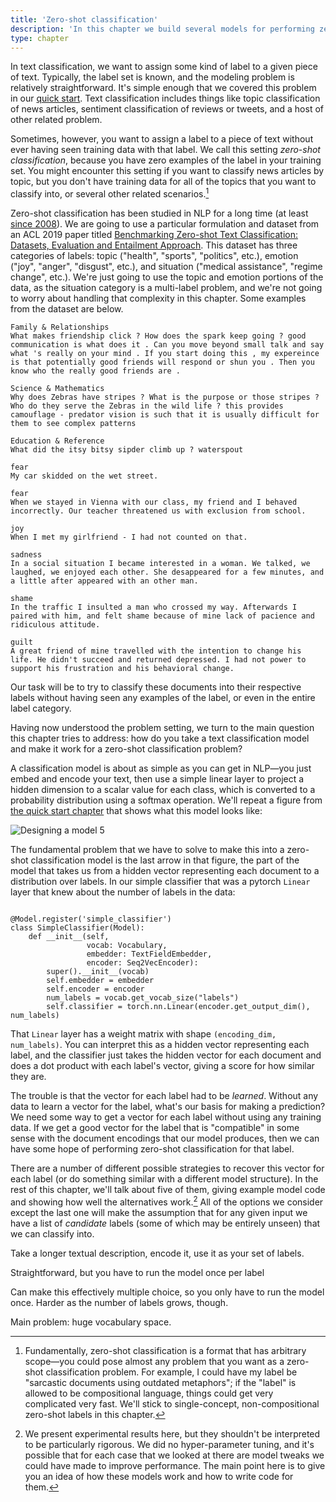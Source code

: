 ```yaml
---
title: 'Zero-shot classification'
description: 'In this chapter we build several models for performing zero-shot classification.'
type: chapter
---
```


<exercise id="1" title="What is zero-shot classification?">

In text classification, we want to assign some kind of label to a given piece of text.  Typically,
the label set is known, and the modeling problem is relatively straightforward.  It's simple enough
that we covered this problem in our [quick start](/introduction).  Text classification includes
things like topic classification of news articles, sentiment classification of reviews or tweets,
and a host of other related problem.

Sometimes, however, you want to assign a label to a piece of text without ever having seen training
data with that label.  We call this setting _zero-shot classification_, because you have zero
examples of the label in your training set.  You might encounter this setting if you want to
classify news articles by topic, but you don't have training data for all of the topics that you
want to classify into, or several other related scenarios.[^1]

[^1]: Fundamentally, zero-shot classification is a format that has arbitrary scope—you could pose
  almost any problem that you want as a zero-shot classification problem.  For example, I could have
  my label be "sarcastic documents using outdated metaphors"; if the "label" is allowed to be
  compositional language, things could get very complicated very fast. We'll stick to
  single-concept, non-compositional zero-shot labels in this chapter.

Zero-shot classification has been studied in NLP for a long time (at least [since
2008](https://www.aaai.org/Papers/AAAI/2008/AAAI08-132.pdf)).  We are going to use a particular
formulation and dataset from an ACL 2019 paper titled [Benchmarking Zero-shot Text Classification:
Datasets, Evaluation and Entailment Approach](https://www.aclweb.org/anthology/D19-1404/).  This
dataset has three categories of labels: topic ("health", "sports", "politics", etc.), emotion
("joy", "anger", "disgust", etc.), and situation ("medical assistance", "regime change", etc.).
We're just going to use the topic and emotion portions of the data, as the situation category is a
multi-label problem, and we're not going to worry about handling that complexity in this chapter.
Some examples from the dataset are below.


    Family & Relationships
    What makes friendship click ? How does the spark keep going ? good communication is what does it . Can you move beyond small talk and say what 's really on your mind . If you start doing this , my expereince is that potentially good friends will respond or shun you . Then you know who the really good friends are .

    Science & Mathematics
    Why does Zebras have stripes ? What is the purpose or those stripes ? Who do they serve the Zebras in the wild life ? this provides camouflage - predator vision is such that it is usually difficult for them to see complex patterns

    Education & Reference
    What did the itsy bitsy sipder climb up ? waterspout

    fear
    My car skidded on the wet street.

    fear
    When we stayed in Vienna with our class, my friend and I behaved incorrectly. Our teacher threatened us with exclusion from school.

    joy
    When I met my girlfriend - I had not counted on that.

    sadness
    In a social situation I became interested in a woman. We talked, we laughed, we enjoyed each other. She desappeared for a few minutes, and a little after appeared with an other man.

    shame
    In the traffic I insulted a man who crossed my way. Afterwards I paired with him, and felt shame because of mine lack of pacience and ridiculous attitude.

    guilt
    A great friend of mine travelled with the intention to change his life. He didn't succeed and returned depressed. I had not power to support his frustration and his behavioral change.

Our task will be to try to classify these documents into their respective labels without having seen
any examples of the label, or even in the entire label category.

</exercise>

<exercise id="2" title="Making a classifier zero-shot: removing the final softmax layer">

Having now understood the problem setting, we turn to the main question this chapter tries to
address: how do you take a text classification model and make it work for a zero-shot classification
problem?

A classification model is about as simple as you can get in NLP—you just embed and encode your text,
then use a simple linear layer to project a hidden dimension to a scalar value for each class, which
is converted to a probability distribution using a softmax operation.  We'll repeat a figure from
[the quick start chapter](http://localhost:8001/your-first-model#3) that shows what this model looks
like:

<img src="/part1/your-first-model/designing-a-model-5.svg" alt="Designing a model 5" />

The fundamental problem that we have to solve to make this into a zero-shot classification model is
the last arrow in that figure, the part of the model that takes us from a hidden vector representing
each document to a distribution over labels.  In our simple classifier that was a pytorch `Linear`
layer that knew about the number of labels in the data:

<pre data-line="11" class="language-python line-numbers"><code>
@Model.register('simple_classifier')
class SimpleClassifier(Model):
    def __init__(self,
                 vocab: Vocabulary,
                 embedder: TextFieldEmbedder,
                 encoder: Seq2VecEncoder):
        super().__init__(vocab)
        self.embedder = embedder
        self.encoder = encoder
        num_labels = vocab.get_vocab_size("labels")
        self.classifier = torch.nn.Linear(encoder.get_output_dim(), num_labels)
</code></pre>

That `Linear` layer has a weight matrix with shape `(encoding_dim, num_labels)`.  You can interpret
this as a hidden vector representing each label, and the classifier just takes the hidden vector for
each document and does a dot product with each label's vector, giving a score for how similar they
are.

The trouble is that the vector for each label had to be _learned_.  Without any data to learn a
vector for the label, what's our basis for making a prediction?  We need some way to get a vector
for each label without using any training data.  If we get a good vector for the label that is
"compatible" in some sense with the document encodings that our model produces, then we can have
some hope of performing zero-shot classification for that label.

There are a number of different possible strategies to recover this vector for each label (or do
something similar with a different model structure).  In the rest of this chapter, we'll talk about
five of them, giving example model code and showing how well the alternatives work.[^2]  All of the
options we consider except the last one will make the assumption that for any given input we have a
list of _candidate_ labels (some of which may be entirely unseen) that we can classify into.

[^2]: We present experimental results here, but they shouldn't be interpreted to be particularly
  rigorous. We did no hyper-parameter tuning, and it's possible that for each case that we looked at
  there are model tweaks we could have made to improve performance. The main point here is to give
  you an idea of how these models work and how to write code for them.

</exercise>

<exercise id="3" title="Replacing the softmax layer with an embedding layer">
</exercise>

<exercise id="4" title="Encoding a label description for the final layer">

Take a longer textual description, encode it, use it as your set of labels.

</exercise>

<exercise id="5" title="Sentence pair classification">

Straightforward, but you have to run the model once per label

</exercise>

<exercise id="6" title="Question answering">

Can make this effectively multiple choice, so you only have to run the model once.  Harder as the
number of labels grows, though.

</exercise>

<exercise id="7" title="Generative modeling">

Main problem: huge vocabulary space.

</exercise>

<exercise id="8" title="Serving a demo of this model">

</exercise>
